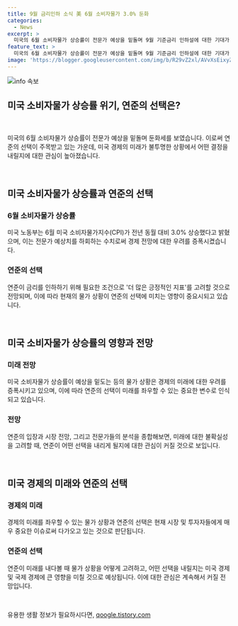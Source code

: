 ```yaml
---
title: 9월 금리인하 소식 美 6월 소비자물가 3.0% 둔화
categories:
  - News
excerpt: >
  미국의 6월 소비자물가 상승률이 전문가 예상을 밑돌며 9월 기준금리 인하설에 대한 기대가 커지고 있습니다. 연방준비제도는 금리 인하를 고려하기 위해 더 많은 긍정적인 지표가 필요하다고 언급했으며, CPI 상승률이 3.0%로 예상치를 하회하여 둔화세를 보였습니다. 이는 에너지 가격의 하락으로 주거비를 상쇄한 영향으로 분석되고 있으며, 이러한 지표가 기준금리 인하를 위한 근거가 될 수 있다는 전망이 나오고 있습니다. 연준은 금리인하 시점에 신중한 입장이지만, 인하 고려 시점에 대해서는 명확한 입장을 보이고 있으며, 9월 연준 회의에서 금리 인하의 문이 열릴 수 있다는 전망이 나오고 있습니다. (150자)
feature_text: >
  미국의 6월 소비자물가 상승률이 전문가 예상을 밑돌며 9월 기준금리 인하설에 대한 기대가 커지고 있습니다. 연방준비제도는 금리 인하를 고려하기 위해 더 많은 긍정적인 지표가 필요하다고 언급했으며, CPI 상승률이 3.0%로 예상치를 하회하여 둔화세를 보였습니다. 이는 에너지 가격의 하락으로 주거비를 상쇄한 영향으로 분석되고 있으며, 이러한 지표가 기준금리 인하를 위한 근거가 될 수 있다는 전망이 나오고 있습니다. 연준은 금리인하 시점에 신중한 입장이지만, 인하 고려 시점에 대해서는 명확한 입장을 보이고 있으며, 9월 연준 회의에서 금리 인하의 문이 열릴 수 있다는 전망이 나오고 있습니다. (150자)
image: 'https://blogger.googleusercontent.com/img/b/R29vZ2xl/AVvXsEixyZcFfHzMRdzZMjFBmAUKJYCLCGyLL1o632UiGVXcaFdKo_bkvkuCioo0uUKlGfBVcT3P84aROyZIXSBEx3Aw5nCQ3pTgDom1WDC4m8eifvWiAmWEEVb4x6G_l8C0QH225ldMjyaFvpxGEBGNO37VmDTDMHGhJPq73UglMfDca1-0aw/s1600/blogspot.png'
---
```


<p><img src="https://blogger.googleusercontent.com/img/b/R29vZ2xl/AVvXsEixyZcFfHzMRdzZMjFBmAUKJYCLCGyLL1o632UiGVXcaFdKo_bkvkuCioo0uUKlGfBVcT3P84aROyZIXSBEx3Aw5nCQ3pTgDom1WDC4m8eifvWiAmWEEVb4x6G_l8C0QH225ldMjyaFvpxGEBGNO37VmDTDMHGhJPq73UglMfDca1-0aw/s1600/blogspot.png" alt="info 속보" /></p>

<h2 data-ke-size="size26">미국 소비자물가 상승률 위기, 연준의 선택은?</h2>

<p data-ke-size="size16">&nbsp;</p>

<p>미국의 6월 소비자물가 상승률이 전문가 예상을 밑돌며 둔화세를 보였습니다. 이로써 연준의 선택이 주목받고 있는 가운데, 미국 경제의 미래가 불투명한 상황에서 어떤 결정을 내릴지에 대한 관심이 높아졌습니다.</p>

<p data-ke-size="size16">&nbsp;</p>

<h2 data-ke-size="size24">미국 소비자물가 상승률과 연준의 선택</h2>

<h3><b>6월 소비자물가 상승률</b></h3>

<p>미국 노동부는 6월 미국 소비자물가지수(CPI)가 전년 동월 대비 3.0% 상승했다고 밝혔으며, 이는 전문가 예상치를 하회하는 수치로써 경제 전망에 대한 우려를 증폭시켰습니다.</p>

<h3><b>연준의 선택</b></h3>

<p>연준이 금리를 인하하기 위해 필요한 조건으로 '더 많은 긍정적인 지표'를 고려할 것으로 전망되며, 이에 따라 현재의 물가 상황이 연준의 선택에 미치는 영향이 중요시되고 있습니다.</p>

<p data-ke-size="size16">&nbsp;</p>

<h2 data-ke-size="size24">미국 소비자물가 상승률의 영향과 전망</h2>

<h3><b>미래 전망</b></h3>

<p>미국 소비자물가 상승률이 예상을 밑도는 등의 물가 상황은 경제의 미래에 대한 우려를 증폭시키고 있으며, 이에 따라 연준의 선택이 미래를 좌우할 수 있는 중요한 변수로 인식되고 있습니다.</p>

<h3><b>전망</b></h3>

<p>연준의 입장과 시장 전망, 그리고 전문가들의 분석을 종합해보면, 미래에 대한 불확실성을 고려할 때, 연준이 어떤 선택을 내리게 될지에 대한 관심이 커질 것으로 보입니다.</p>

<p data-ke-size="size16">&nbsp;</p>

<h2 data-ke-size="size24">미국 경제의 미래와 연준의 선택</h2>

<h3><b>경제의 미래</b></h3>

<p>경제의 미래를 좌우할 수 있는 물가 상황과 연준의 선택은 현재 시장 및 투자자들에게 매우 중요한 이슈로써 다가오고 있는 것으로 판단됩니다.</p>

<h3><b>연준의 선택</b></h3>

<p>연준이 미래를 내다볼 때 물가 상황을 어떻게 고려하고, 어떤 선택을 내릴지는 미국 경제 및 국제 경제에 큰 영향을 미칠 것으로 예상됩니다. 이에 대한 관심은 계속해서 커질 전망입니다.</p>

<p data-ke-size="size16">&nbsp;</p>
유용한 생활 정보가 필요하시다면, <a href="https://qoogle.tistory.com" rel="dofollow">qoogle.tistory.com</a>


